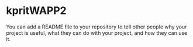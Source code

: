 # kpritWAPP2
You can add a README file to your repository to tell other people why your project is useful, what they can do with your project, and how they can use it.
